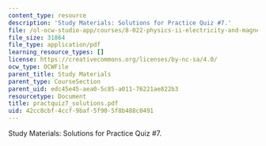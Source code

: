```yaml
---
content_type: resource
description: 'Study Materials: Solutions for Practice Quiz #7.'
file: /ol-ocw-studio-app/courses/8-022-physics-ii-electricity-and-magnetism-fall-2002/42cc8cbf4ccf9baf5f905f8b488c0491_practquiz7_solutions.pdf
file_size: 31864
file_type: application/pdf
learning_resource_types: []
license: https://creativecommons.org/licenses/by-nc-sa/4.0/
ocw_type: OCWFile
parent_title: Study Materials
parent_type: CourseSection
parent_uid: edc45e45-aea0-5c85-a011-76221ae822b3
resourcetype: Document
title: practquiz7_solutions.pdf
uid: 42cc8cbf-4ccf-9baf-5f90-5f8b488c0491
---
```

Study Materials: Solutions for Practice Quiz #7.